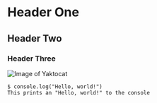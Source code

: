 # Header One
## Header Two
### Header Three
![Image of Yaktocat](https://octodex.github.com/images/yaktocat.png)
```
$ console.log("Hello, world!")
This prints an "Hello, world!" to the console
```
